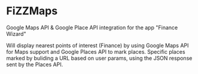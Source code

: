 # FiZZMaps
Google Maps API &amp; Google Place API integration for the app "Finance Wizard"

Will display nearest points of interest (Finance) by using Google Maps API for Maps support and Google Places API to mark places.
Specific places marked by buliding a URL based on user params, using the JSON response sent by the Places API.
